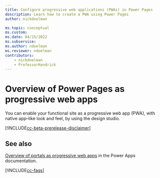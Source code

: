 ```yaml
---
title: Configure progressive web applications (PWAs) in Power Pages
description: Learn how to create a PWA using Power Pages
author: nickdoelman

ms.topic: conceptual
ms.custom: 
ms.date: 04/15/2022
ms.subservice:
ms.author: ndoelman
ms.reviewer: ndoelman
contributors:
    - nickdoelman
    - ProfessorKendrick
---
```


# Overview of Power Pages as progressive web apps

You can enable your functional site as a progressive web app (PWA), with native app–like look and feel, by using the design studio.

[!INCLUDE[cc-beta-prerelease-disclaimer](../includes/cc-beta-prerelease-disclaimer.md)]

## See also

[Overview of portals as progressive web apps](/power-apps/maker/portals/progressive-web-apps) in the Power Apps documentation.

[!INCLUDE[cc-faqs](../includes/cc-faqs.md)]